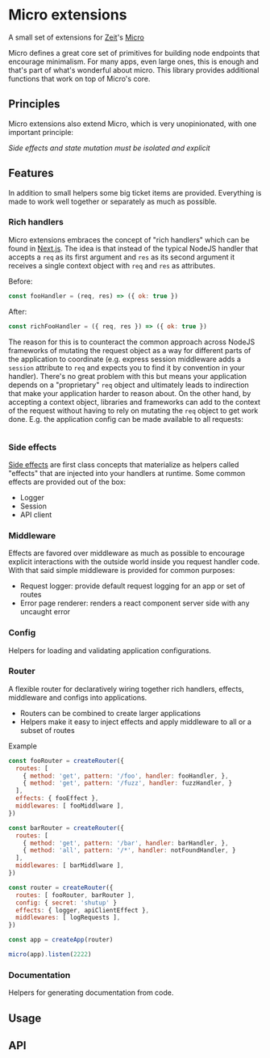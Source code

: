 # Micro extensions

A small set of extensions for [Zeit](https://zeit.co/)'s [Micro](https://github.com/zeit/micr://github.com/zeit/micro)

Micro defines a great core set of primitives for building node endpoints that encourage minimalism. For many apps, even large ones, this is enough and that's part of what's wonderful about micro. This library provides additional functions that work on top of Micro's core.

## Principles

Micro extensions also extend Micro, which is very unopinionated, with one important principle:

_Side effects and state mutation must be isolated and explicit_

## Features

In addition to small helpers some big ticket items are provided. Everything is made to work well together or separately as much as possible.

### Rich handlers

Micro extensions embraces the concept of "rich handlers" which can be found in [Next.js](https://github.com/zeit/next.js). The idea is that instead of the typical NodeJS handler that accepts a `req` as its first argument and `res` as its second argument it receives a single context object with `req` and `res` as attributes.

Before:

```js
const fooHandler = (req, res) => ({ ok: true })
```

After:

```js
const richFooHandler = ({ req, res }) => ({ ok: true })
```

The reason for this is to counteract the common approach across NodeJS frameworks of mutating the request object as a way for different parts of the application to coordinate (e.g. express session middleware adds a `session` attribute to `req` and expects you to find it by convention in your handler). There's no great problem with this but means your application depends on a "proprietary" `req` object and ultimately leads to indirection that make your application harder to reason about. On the other hand, by accepting a context object, libraries and frameworks can add to the context of the request without having to rely on mutating the `req` object to get work done. E.g. the application config can be made available to all requests:
```js const configurableFooHandler = ({ req, res, config: { apiUrl } }) => ({ ok: true, apiUrl })
```

### Side effects

[Side effects](https://en.wikipedia.org/wiki/Side_effect_%28computer_science%29) are first class concepts that materialize as helpers called "effects" that are injected into your handlers at runtime. Some common effects are provided out of the box:

* Logger
* Session
* API client

### Middleware

Effects are favored over middleware as much as possible to encourage explicit interactions with the outside world inside you request handler code. With that said simple middleware is provided for common purposes:

* Request logger: provide default request logging for an app or set of routes
* Error page renderer: renders a react component server side with any uncaught error

### Config

Helpers for loading and validating application configurations.

### Router

A flexible router for declaratively wiring together rich handlers, effects, middleware and configs into applications.

* Routers can be combined to create larger applications
* Helpers make it easy to inject effects and apply middleware to all or a subset of routes

Example

```js
const fooRouter = createRouter({
  routes: [
    { method: 'get', pattern: '/foo', handler: fooHandler, },
    { method: 'get', pattern: '/fuzz', handler: fuzzHandler, }
  ],
  effects: { fooEffect },
  middlewares: [ fooMiddlware ],
})

const barRouter = createRouter({
  routes: [
    { method: 'get', pattern: '/bar', handler: barHandler, },
    { method: 'all', pattern: '/*', handler: notFoundHandler, }
  ],
  middlewares: [ barMiddlware ],
})

const router = createRouter({
  routes: [ fooRouter, barRouter ],
  config: { secret: 'shutup' }
  effects: { logger, apiClientEffect },
  middlewares: [ logRequests ],
})

const app = createApp(router)

micro(app).listen(2222)
```

### Documentation

Helpers for generating documentation from code.

## Usage

## API
